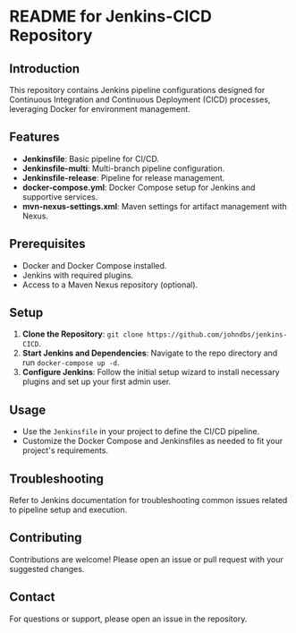 
# README for Jenkins-CICD Repository

## Introduction

This repository contains Jenkins pipeline configurations designed for Continuous Integration and Continuous Deployment (CICD) processes, leveraging Docker for environment management.

## Features

- **Jenkinsfile**: Basic pipeline for CI/CD.
- **Jenkinsfile-multi**: Multi-branch pipeline configuration.
- **Jenkinsfile-release**: Pipeline for release management.
- **docker-compose.yml**: Docker Compose setup for Jenkins and supportive services.
- **mvn-nexus-settings.xml**: Maven settings for artifact management with Nexus.

## Prerequisites

- Docker and Docker Compose installed.
- Jenkins with required plugins.
- Access to a Maven Nexus repository (optional).

## Setup

1. **Clone the Repository**: `git clone https://github.com/johndbs/jenkins-CICD`.
2. **Start Jenkins and Dependencies**: Navigate to the repo directory and run `docker-compose up -d`.
3. **Configure Jenkins**: Follow the initial setup wizard to install necessary plugins and set up your first admin user.

## Usage

- Use the `Jenkinsfile` in your project to define the CI/CD pipeline.
- Customize the Docker Compose and Jenkinsfiles as needed to fit your project's requirements.

## Troubleshooting

Refer to Jenkins documentation for troubleshooting common issues related to pipeline setup and execution.

## Contributing

Contributions are welcome! Please open an issue or pull request with your suggested changes.

## Contact

For questions or support, please open an issue in the repository.
